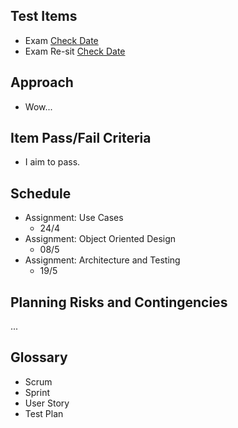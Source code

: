 ## Test Items
* Exam [Check Date](https://studentportal.bth.se/web/studentportal.nsf/web.xsp/tentamen_under_kommande_veckor)
* Exam Re-sit [Check Date](https://studentportal.bth.se/web/studentportal.nsf/web.xsp/tentamen_under_kommande_veckor)
## Approach
* Wow...
## Item Pass/Fail Criteria
* I aim to pass.
## Schedule
* Assignment: Use Cases
    * 24/4
* Assignment: Object Oriented Design
    * 08/5
* Assignment: Architecture and Testing
    * 19/5
## Planning Risks and Contingencies
...
## Glossary
* Scrum
* Sprint
* User Story
* Test Plan
